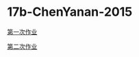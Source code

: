 # 17b-ChenYanan-2015
[第一次作业](https://github.com/m-L-0/17b-ChenYanan-2015/tree/master/FashionMNIST%20Challenge)

[第二次作业](https://github.com/m-L-0/17b-ChenYanan-2015/tree/master/Vehicle_License_Plate_Recognition)
